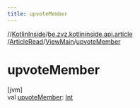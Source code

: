 ```yaml
---
title: upvoteMember
---
```

//[KotlinInside](../../../../index.html)/[be.zvz.kotlininside.api.article](../../index.html)
/[ArticleRead](../index.html)/[ViewMain](index.html)/[upvoteMember](upvote-member.html)

# upvoteMember

[jvm]\
val [upvoteMember](upvote-member.html): [Int](https://kotlinlang.org/api/latest/jvm/stdlib/kotlin/-int/index.html)




